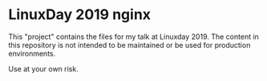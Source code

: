 # LinuxDay 2019 nginx

This "project" contains the files for my talk at Linuxday 2019.
The content in this repository is not intended to be maintained or be used for production environments.

Use at your own risk.
